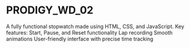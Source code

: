 # PRODIGY_WD_02
A fully functional stopwatch made using HTML, CSS, and JavaScript. Key features:  Start, Pause, and Reset functionality Lap recording Smooth animations User-friendly interface with precise time tracking
